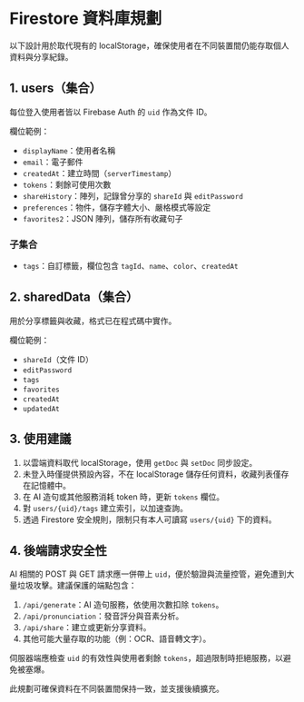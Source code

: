 # Firestore 資料庫規劃

以下設計用於取代現有的 localStorage，確保使用者在不同裝置間仍能存取個人資料與分享紀錄。

## 1. users（集合）
每位登入使用者皆以 Firebase Auth 的 `uid` 作為文件 ID。

欄位範例：
- `displayName`：使用者名稱
- `email`：電子郵件
- `createdAt`：建立時間（`serverTimestamp`）
- `tokens`：剩餘可使用次數
- `shareHistory`：陣列，記錄曾分享的 `shareId` 與 `editPassword`
- `preferences`：物件，儲存字體大小、嚴格模式等設定
- `favorites2`：JSON 陣列，儲存所有收藏句子

### 子集合
- `tags`：自訂標籤，欄位包含 `tagId`、`name`、`color`、`createdAt`

## 2. sharedData（集合）
用於分享標籤與收藏，格式已在程式碼中實作。

欄位範例：
- `shareId`（文件 ID）
- `editPassword`
- `tags`
- `favorites`
- `createdAt`
- `updatedAt`

## 3. 使用建議
1. 以雲端資料取代 localStorage，使用 `getDoc` 與 `setDoc` 同步設定。
2. 未登入時僅提供預設內容，不在 localStorage 儲存任何資料，收藏列表僅存在記憶體中。
3. 在 AI 造句或其他服務消耗 token 時，更新 `tokens` 欄位。
4. 對 `users/{uid}/tags` 建立索引，以加速查詢。
5. 透過 Firestore 安全規則，限制只有本人可讀寫 `users/{uid}` 下的資料。

## 4. 後端請求安全性
AI 相關的 POST 與 GET 請求應一併帶上 `uid`，便於驗證與流量控管，避免遭到大量垃圾攻擊。建議保護的端點包含：
1. `/api/generate`：AI 造句服務，依使用次數扣除 `tokens`。
2. `/api/pronunciation`：發音評分與音素分析。
3. `/api/share`：建立或更新分享資料。
4. 其他可能大量存取的功能（例：OCR、語音轉文字）。

伺服器端應檢查 `uid` 的有效性與使用者剩餘 `tokens`，超過限制時拒絕服務，以避免被塞爆。

此規劃可確保資料在不同裝置間保持一致，並支援後續擴充。 
